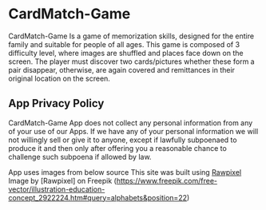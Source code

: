 # CardMatch-Game

CardMatch-Game Is a game of memorization skills, designed for the entire family and suitable for people of all ages.
This game is composed of 3 difficulty level, where images are shuffled and places face down on the screen. The player must discover two cards/pictures whether these form a pair disappear, otherwise, are again covered and remittances in their original location on the screen. 

## App Privacy Policy

CardMatch-Game App does not collect any personal information from any of your use of our Apps. If we have any of your personal information we will not willingly sell or give it to anyone, except if lawfully subpoenaed to produce it and then only after offering you a reasonable chance to challenge such subpoena if allowed by law.


App uses images from below source 
This site was built using [Rawpixel](https://www.freepik.com/free-vector/illustration-education-concept_2922224.htm#query=alphabets&position=22)
Image by [Rawpixel] on Freepik (https://www.freepik.com/free-vector/illustration-education-concept_2922224.htm#query=alphabets&position=22)
